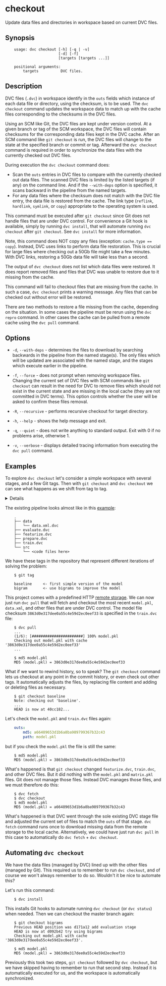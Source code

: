 # checkout

Update data files and directories in workspace based on current DVC files.

## Synopsis

```usage
    usage: dvc checkout [-h] [-q | -v]
                        [-d] [-f]
                        [targets [targets ...]]

    positional arguments:
        targets          DVC files.
```

## Description

DVC files (`.dvc`) in workspace identify in the `outs` fields which instance of
each data file or directory, using the checksum, is to be used. The
`dvc checkout` command updates the workspace data to match up with the cache
files corresponding to the checksums in the DVC files.

Using an SCM like Git, the DVC files are kept under version control. At a given
branch or tag of the SCM workspace, the DVC files will contain checksums for the
corresponding data files kept in the DVC cache. After an SCM command like `git
checkout` is run, the DVC files will change to the state at the specified branch
or commit or tag. Afterward the `dvc checkout` command is required in order to
synchronize the data files with the currently checked out DVC files.

During execution the `dvc checkout` command does:

* Scan the `outs` entries in DVC files to compare with the currently checked out
  data files. The scanned DVC files is limited by the listed targets (if any) on
  the command line. And if the `--with-deps` option is specified, it scans
  backward in the pipeline from the named targets.
* For any data files where the checksum does not match with the DVC file entry,
  the data file is restored from the cache. The link type (`reflink`,
  `hardlink`, `symlink`, or `copy`) appropriate to the operating system is used.

This command must be executed after `git checkout` since Git does not handle
files that are under DVC control. For convenience a Git hook is available,
simply by running `dvc install`, that will automate running `dvc checkout` after
`git checkout`. See `dvc install` for more information.

Note, this command does NOT copy any files (exception: `cache.type == copy`).
Instead, DVC uses links to perform data file restoration. This is crucial for
large files where checking out a 50Gb file might take a few minutes. With DVC
links, restoring a 50Gb data file will take less than a second.

The output of `dvc checkout` does not list which data files were restored. It
does report removed files and files that DVC was unable to restore due to it
missing from the cache.

This command will fail to checkout files that are missing from the cache. In
such a case, `dvc checkout` prints a warning message. Any files that can be
checked out without error will be restored.

There are two methods to restore a file missing from the cache, depending on the
situation. In some cases the pipeline must be rerun using the `dvc repro`
command. In other cases the cache can be pulled from a remote cache using the
`dvc pull` command.

## Options

* `-d`, `--with-deps` - determines the files to download by searching backwards
  in the pipeline from the named stage(s). The only files which will be
  updated are associated with the named stage, and the stages which execute
  earlier in the pipeline.

* `-f`, `--force` - does not prompt when removing workspace files. Changing the
  current set of DVC files with SCM commands like `git checkout` can result in
  the need for DVC to remove files which should not exist in the current state
  and are missing in the local cache (they are not committed in DVC terms). This
  option controls whether the user will be asked to confirm these files removal.

* `-R`, `--recursive` - performs recursive checkout for target directory.

* `-h`, `--help` - shows the help message and exit.

* `-q`, `--quiet` - does not write anything to standard output. Exit with 0 if
  no problems arise, otherwise 1.

* `-v`, `--verbose` - displays detailed tracing information from executing the
  `dvc pull` command.

## Examples

To explore `dvc checkout` let's consider a simple workspace with several stages,
and a few Git tags. Then with `git checkout` and `dvc checkout` we can see what
happens as we shift from tag to tag.

<details>

### Click and expand to setup the project

This step is optional, and you can run it only if you want to run this examples
in your environment. First, you need to download the project:

```dvc
    $ git clone https://github.com/iterative/example-get-started
```

Second, let's install the requirements. But before we do that, we **strongly**
recommend creating a virtual environment with `virtualenv` or a similar tool:

```dvc
    $ cd example-get-started
    $ virtualenv -p python3 .env
    $ source .env/bin/activate
```

Now, we can install requirements for the project:

```dvc
    $ pip install -r requirements.txt
```

</details>

The existing pipeline looks almost like in this
[example](/doc/get-started/example-pipeline):

```dvc
    .
    ├── data
    │   └── data.xml.dvc
    ├── evaluate.dvc
    ├── featurize.dvc
    ├── prepare.dvc
    ├── train.dvc
    └── src
        └── <code files here>
```

We have these tags in the repository that represent different iterations of
solving the problem:

```dvc
    $ git tag

    baseline     <- first simple version of the model
    bigram       <- use bigrams to improve the model
```

This project comes with a predefined HTTP [remote
storage](https://man.dvc.org/remote). We can now just run `dvc pull` that will
fetch and checkout the most recent `model.pkl`, `data.xml`, and other files that
are under DVC control. The model file checksum
`3863d0e317dee0a55c4e59d2ec0eef33` is specified in the `train.dvc` file:

```dvc
    $ dvc pull
    ...
    (1/6): [#######################] 100% model.pkl
    Checking out model.pkl with cache '3863d0e317dee0a55c4e59d2ec0eef33'
    ...

    $ md5 model.pkl
    MD5 (model.pkl) = 3863d0e317dee0a55c4e59d2ec0eef33
```

What if we want to rewind history, so to speak? The `git checkout` command lets
us checkout at any point in the commit history, or even check out other tags. It
automatically adjusts the files, by replacing file content and adding or
deleting files as necessary.

```dvc
    $ git checkout baseline
    Note: checking out 'baseline'.
    ...
    HEAD is now at 40cc182...
```

Let's check the `model.pkl` and `train.dvc` files again:

```yaml
    outs:
        md5: a66489653d1b6a8ba989799367b32c43
        path: model.pkl
```

but if you check the `model.pkl` the file is still the same:

```dvc
    $ md5 model.pkl
    MD5 (model.pkl) = 3863d0e317dee0a55c4e59d2ec0eef33
```

What's happened is that `git checkout` changed `featurize.dvc`, `train.dvc`, and
other DVC files. But it did nothing with the `model.pkl` and `matrix.pkl` files.
Git does not manage those files. Instead DVC manages those files, and we must
therefore do this:

```
    $ dvc fetch
    $ dvc checkout
    $ md5 model.pkl
    MD5 (model.pkl) = a66489653d1b6a8ba989799367b32c43
```

What's happened is that DVC went through the sole existing DVC stage file and
adjusted the current set of files to match the `outs` of that stage. `dvc fetch`
command runs once to download missing data from the remote storage to the local
cache. Alternatively, we could have just run `dvc pull` in this case to
automatically do `dvc fetch` + `dvc checkout`.

## Automating `dvc checkout`

We have the data files (managed by DVC) lined up with the other files (managed
by Git). This required us to remember to run `dvc checkout`, and of course we
won't always remember to do so. Wouldn't it be nice to automate this?

Let's run this command:

```
    $ dvc install
```

This installs Git hooks to automate running `dvc checkout` (or `dvc status`)
when needed. Then we can checkout the master branch again:

```
    $ git checkout bigrams
    Previous HEAD position was d171a12 add evaluation stage
    HEAD is now at d092b42 try using bigrams
    Checking out model.pkl with cache '3863d0e317dee0a55c4e59d2ec0eef33'.

    $ md5 model.pkl
    MD5 (model.pkl) = 3863d0e317dee0a55c4e59d2ec0eef33
```

Previously this took two steps, `git checkout` followed by `dvc checkout`, but
we have skipped having to remember to run that second step. Instead it is
automatically executed for us, and the workspace is automatically synchronized.
